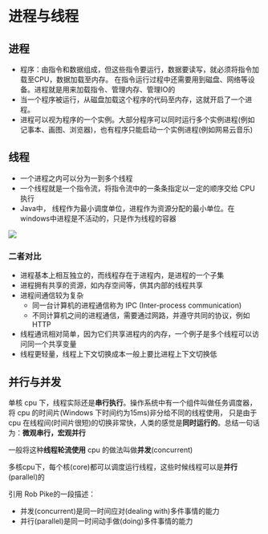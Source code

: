 # 进程与线程

## 进程

- 程序：由指令和数据组成，但这些指令要运行，数据要读写，就必须将指令加载至CPU，数据加载至内存。
在指令运行过程中还需要用到磁盘、网络等设备。进程就是用来加载指令、管理内存、管理IO的
- 当一个程序被运行，从磁盘加载这个程序的代码至内存，这就开启了一个进程。
- 进程可以视为程序的一个实例。大部分程序可以同时运行多个实例进程(例如记事本、画图、浏览器)，也有程序只能启动一个实例进程(例如网易云音乐)

## 线程

- 一个进程之内可以分为一到多个线程
- 一个线程就是一个指令流，将指令流中的一条条指定以一定的顺序交给 CPU 执行
- Java中， 线程作为最小调度单位，进程作为资源分配的最小单位。在windows中进程是不活动的，只是作为线程的容器


![](../pics/线程概念.png)

### 二者对比

- 进程基本上相互独立的，而线程存在于进程内，是进程的一个子集
- 进程拥有共享的资源，如内存空间等，供其内部的线程共享
- 进程间通信较为复杂
  - 同一台计算机的进程通信称为 IPC (Inter-process communication)
  - 不同计算机之间的进程通信，需要通过网路，并遵守共同的协议，例如 HTTP
- 线程通讯相对简单，因为它们共享进程内的内存，一个例子是多个线程可以访问同一个共享变量
- 线程更轻量，线程上下文切换成本一般上要比进程上下文切换低

## 并行与并发

单核 cpu 下，线程实际还是**串行执行**。操作系统中有一个组件叫做任务调度器，将 cpu 的时间片(Windows 下时间约为15ms)非分给不同的线程使用，
只是由于 cpu 在线程间(时间片很短)的切换非常快，人类的感觉是**同时运行的**。总结一句话为：**微观串行，宏观并行**

一般将这种**线程轮流使用** cpu 的做法叫做**并发**(concurrent)

多核cpu下，每个核(core)都可以调度运行线程，这些时候线程可以是**并行**(parallel)的

引用 Rob Pike的一段描述：

- 并发(concurrent)是同一时间应对(dealing with)多件事情的能力
- 并行(parallel)是同一时间动手做(doing)多件事情的能力
